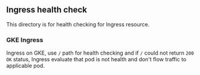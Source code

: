 ## Ingress health check
This directory is for health checking for Ingress resource.

### GKE Ingress
Ingress on GKE, use `/` path for health checking and if `/` could not return `200 OK` status, Ingress evaluate that pod is not health and don't flow traffic to applicable pod.
